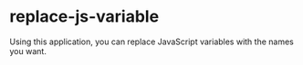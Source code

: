 # replace-js-variable
Using this application, you can replace JavaScript variables with the names you want.
